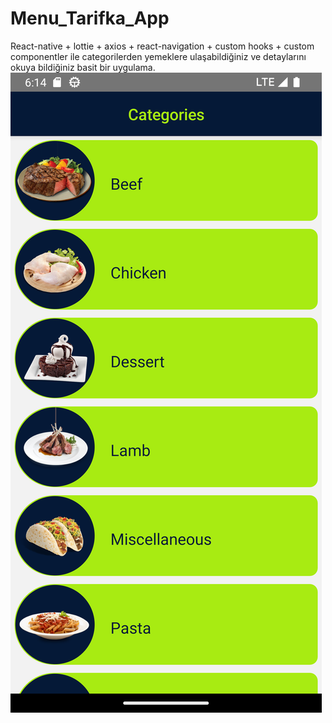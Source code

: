# Menu_Tarifka_App
React-native + lottie + axios + react-navigation + custom hooks + custom componentler ile categorilerden yemeklere ulaşabildiğiniz ve detaylarını okuya bildiğiniz basit bir uygulama.
![Proje Fotoğrafı](src/assets/home.png)
